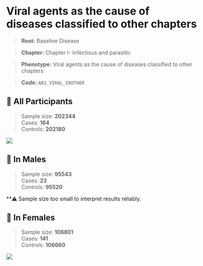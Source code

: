 # Viral agents as the cause of diseases classified to other chapters

> **Root:** Baseline Disease  

> **Chapter:** Chapter I- Infectious and parasitic  

> **Phenotype:** Viral agents as the cause of diseases classified to other chapters  

> **Code:** `AB1_VIRAL_INOTHER`

## 🧪 All Participants  
> Sample size: **202344**  
> Cases: **164**  
> Controls: **202180**
<img src="/Disease/Figures/ALL/Baseline/AB1_VIRAL_INOTHER.png"/>
<CsvTable src="/Disease_Data/ALL/Baseline/LG_AB1_VIRAL_INOTHER.csv" label="🔍 View full results" />

## 👨 In Males  
> Sample size: **95543**  
> Cases: **23**  
> Controls: **95520**

**⚠️ Sample size too small to interpret results reliably.

## 👩 In Females  
> Sample size: **106801**  
> Cases: **141**  
> Controls: **106660**
<img src="/Disease/Figures/Female/Baseline/AB1_VIRAL_INOTHER.png"/>
<CsvTable src="/Disease_Data/Female/Baseline/LG_AB1_VIRAL_INOTHER.csv" label="🔍 View full results" />
